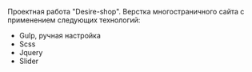 Проектная работа "Desire-shop". Верстка многостраничного сайта с применением следующих технологий:
- Gulp, ручная настройка
- Scss
- Jquery
- Slider
